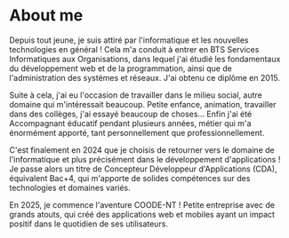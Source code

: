 # About me

Depuis tout jeune, je suis attiré par l'informatique et les nouvelles technologies en général ! Cela m'a conduit à entrer en BTS Services Informatiques aux Organisations, dans lequel j'ai étudié les fondamentaux du développement web et de la programmation, ainsi que de l'administration des systèmes et réseaux. J'ai obtenu ce diplôme en 2015.

Suite à cela, j'ai eu l'occasion de travailler dans le milieu social, autre domaine qui m'intéressait beaucoup. Petite enfance, animation, travailler dans des collèges, j'ai essayé beaucoup de choses... Enfin j'ai été Accompagnant éducatif pendant plusieurs années, métier qui m'a énormément apporté, tant personnellement que professionnellement.

C'est finalement en 2024 que je choisis de retourner vers le domaine de l'informatique et plus précisément dans le développement d'applications ! Je passe alors un titre de Concepteur Développeur d'Applications (CDA), équivalent Bac+4, qui m'apporte de solides compétences sur des technologies et domaines variés.

En 2025, je commence l'aventure COODE-NT ! Petite entreprise avec de grands atouts, qui créé des applications web et mobiles ayant un impact positif dans le quotidien de ses utilisateurs.
